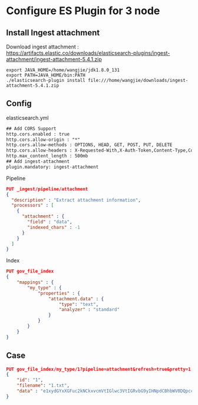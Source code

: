 # Configure ES Plugin for 3 node

## Install Ingest attachment

Download ingest attachment : <https://artifacts.elastic.co/downloads/elasticsearch-plugins/ingest-attachment/ingest-attachment-5.4.1.zip>

```
export JAVA_HOME=/home/wangjie/jdk1.8.0_131
export PATH=JAVA_HOME/bin:PATH
./elasticsearch-plugin install file:///home/wangjie/downloads/ingest-attachment-5.4.1.zip

```

## Config

 elasticsearch.yml

```xml
## Add CORS Support
http.cors.enabled : true
http.cors.allow-origin : "*"
http.cors.allow-methods : OPTIONS, HEAD, GET, POST, PUT, DELETE
http.cors.allow-headers : X-Requested-With,X-Auth-Token,Content-Type,Content-Length,Authorization
http.max_content_length : 500mb
## Add ingest-attachment
plugin.mandatory: ingest-attachment

```

Pipeline

```json
PUT _ingest/pipeline/attachment
{
  "description" : "Extract attachment information",
  "processors" : [
    {
      "attachment" : {
        "field" : "data",
        "indexed_chars" : -1
      }
    }
  ]
}
```

Index

```json
PUT gov_file_index
{ 
    "mappings" : { 
        "my_type" : { 
            "properties" : { 
                "attachment.data" : { 
                    "type": "text", 
                    "analyzer" : "standard" 
                } 
            } 
        } 
    } 
}
```



## Case

```json
PUT gov_file_index/my_type/1?pipeline=attachment&refresh=true&pretty=1
{
    "id": "1",
    "filename": "1.txt",
    "data" : "e1xydGYxXGFuc2kNCkxvcmVtIGlwc3VtIGRvbG9yIHNpdCBhbWV0DQpccGFyIH0="
}
```



